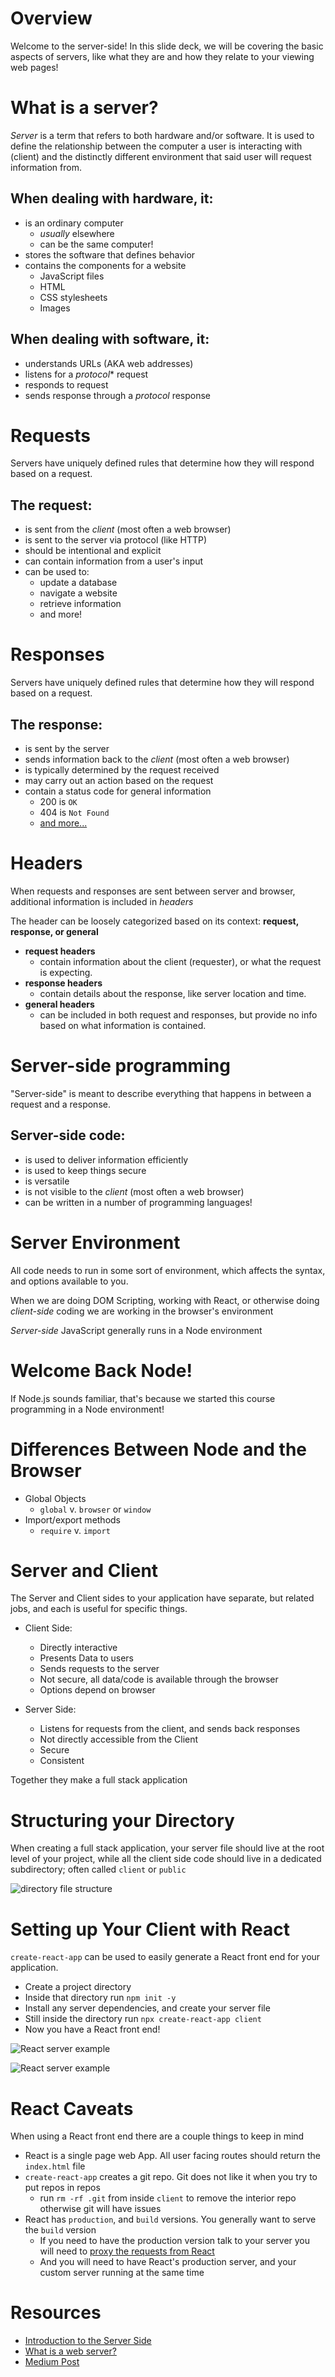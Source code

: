 # Overview
Welcome to the server-side! In this slide deck, we will be covering the basic aspects of servers, like what they are and how they relate to your viewing web pages! 

# What is a server?
*Server* is a term that refers to both hardware and/or software. It is used to define the relationship between the computer a user is interacting with (client) and the distinctly different environment that said user will request information from. 

## When dealing with hardware, it: 

- is an ordinary computer
  - *usually* elsewhere
  - can be the same computer!
- stores the software that defines behavior
- contains the components for a website
  - JavaScript files
  - HTML
  - CSS stylesheets
  - Images

## When dealing with software, it:

- understands URLs (AKA web addresses)
- listens for a *protocol** request
- responds to request
- sends response through a *protocol* response

# Requests
Servers have uniquely defined rules that determine how they will respond based on a request.

## The request:

- is sent from the *client* (most often a web browser)
- is sent to the server via protocol (like HTTP)
- should be intentional and explicit
- can contain information from a user's input
- can be used to:
  - update a database
  - navigate a website
  - retrieve information
  - and more!

# Responses
Servers have uniquely defined rules that determine how they will respond based on a request.

## The response:

- is sent by the server
- sends information back to the *client* (most often a web browser)
- is typically determined by the request received
- may carry out an action based on the request
- contain a status code for general information
  - 200 is `OK`
  - 404 is `Not Found`
  - [and more...](https://http.cat/)

# Headers
When requests and responses are sent between server and browser, additional information is included in *headers*

The header can be loosely categorized based on its context: **request, response, or general**

- **request headers** 
    - contain information about the client (requester), or what the request is expecting.
- **response headers** 
    - contain details about the response, like server location and time.
- **general headers** 
    - can be included in both request and responses, but provide no info based on what information is contained.

# Server-side programming
"Server-side" is meant to describe everything that happens in between a request and a response. 

## Server-side code:

- is used to deliver information efficiently
- is used to keep things secure
- is versatile
- is not visible to the *client* (most often a web browser)
- can be written in a number of programming languages!

# Server Environment

All code needs to run in some sort of environment, which affects the syntax, and options available to you.

When we are doing DOM Scripting, working with React, or otherwise doing *client-side* coding we are working in the browser's environment

*Server-side* JavaScript generally runs in a Node environment

# Welcome Back Node!

If Node.js sounds familiar, that's because we started this course programming in a Node environment!

# Differences Between Node and the Browser

* Global Objects
  * `global` v. `browser` or `window`
* Import/export methods
  * `require` v. `import`

# Server and Client

The Server and Client sides to your application have separate, but related jobs, and each is useful for specific things.

* Client Side:
  * Directly interactive
  * Presents Data to users
  * Sends requests to the server
  * Not secure, all data/code is available through the browser
  * Options depend on browser

* Server Side:
  * Listens for requests from the client, and sends back responses
  * Not directly accessible from the Client
  * Secure
  * Consistent

Together they make a full stack application

# Structuring your Directory

When creating a full stack application, your server file should live at the root level of your project, while all the client side code should live in a dedicated subdirectory; often called `client` or `public`

![directory file structure](/images/basic-server-structure.png)

# Setting up Your Client with React

`create-react-app` can be used to easily generate a React front end for your application.

* Create a project directory
* Inside that directory run `npm init -y`
* Install any server dependencies, and create your server file
* Still inside the directory run `npx create-react-app client`
* Now you have a React front end!

![React server example](/images/client-closed.png)

![React server example](/images/client-open.png)

# React Caveats

When using a React front end there are a couple things to keep in mind

* React is a single page web App. All user facing routes should return the `index.html` file
* `create-react-app` creates a git repo. Git does not like it when you try to put repos in repos
  * run `rm -rf .git` from inside `client` to remove the interior repo otherwise git will have issues
* React has `production`, and `build` versions. You generally want to serve the `build` version
  * If you need to have the production version talk to your server you will need to [proxy the requests from React](https://create-react-app.dev/docs/proxying-api-requests-in-development/)
  * And you will need to have React's production server, and your custom server running at the same time

# Resources

* [Introduction to the Server Side](https://developer.mozilla.org/en-US/docs/Learn/Server-side/First_steps/Introduction)
* [What is a web server?](https://developer.mozilla.org/en-US/docs/Learn/Common_questions/What_is_a_web_server)
* [Medium Post](https://medium.com/@BaaniLeen/web-development-series-intro-to-server-side-scripting-fe5626323f92)
